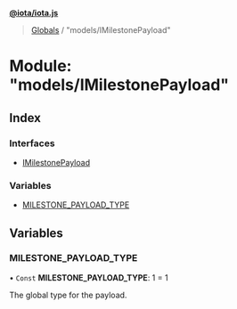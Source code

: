 **[@iota/iota.js](../README.md)**

> [Globals](../README.md) / "models/IMilestonePayload"

# Module: "models/IMilestonePayload"

## Index

### Interfaces

* [IMilestonePayload](../interfaces/_models_imilestonepayload_.imilestonepayload.md)

### Variables

* [MILESTONE\_PAYLOAD\_TYPE](_models_imilestonepayload_.md#milestone_payload_type)

## Variables

### MILESTONE\_PAYLOAD\_TYPE

• `Const` **MILESTONE\_PAYLOAD\_TYPE**: 1 = 1

The global type for the payload.
